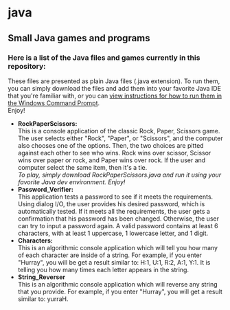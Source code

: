 # java
<h2>Small Java games and programs</h2>

<h3>Here is a list of the Java files and games currently in this repository:</h3>
<p>These files are presented as plain Java files (.java extension). 
To run them, you can simply download the files and add them into your favorite Java IDE that you're familiar with, or you can 
<a href="https://stackoverflow.com/questions/16137713/how-do-i-run-a-java-program-from-the-command-line-on-windows" target="_blank">view instructions for how to run them in the Windows Command Prompt</a>.
<br/>
Enjoy!
</p>
<ul>
<li><strong>RockPaperScissors: </strong><br/>
      This is a console application of the classic Rock, Paper, Scissors game. The user selects either "Rock", "Paper", or "Scissors", and the computer also chooses one of the options. Then, the two choices are pitted against each other to see who wins. Rock wins over scissor, Scissor wins over paper or rock, and Paper wins over rock. If the user and computer select the same item, then it's a tie. <br/>
      <em>To play, simply download RockPaperScissors.java and run it using your favorite Java dev environment. Enjoy!</em>
  </li>
  <li><strong>Password_Verifier:</strong><br/>
      This application tests a password to see if it meets the requirements. Using dialog I/O, the user provides his desired password, which is automatically tested. If it meets all the requirements, the user gets a confirmation that his password has been changed. Otherwise, the user can try to input a password again. A valid password contains at least 6 characters, with at least 1 uppercase, 1 lowercase letter, and 1 digit.
  </li>
  <li><strong>Characters:</strong><br/>
       This is an algorithmic console application which will tell you how many of each character are inside of a string.
       For example, if you enter "Hurray", you will be get a result similar to: H:1, U:1, R:2, A:1, Y:1. It is telling
       you how many times each letter appears in the string.
  </li>
  <li><strong>String_Reverser</strong><br/>
       This is an algorithmic console application which will reverse any string that you provide. 
       For example, if you enter "Hurray", you will get a result similar to: yurraH.
  </li>
</ul>
